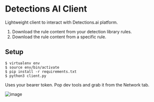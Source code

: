 # Detections AI Client

Lightweight client to interact with Detections.ai platform. 

1. Download the rule content from your detection library rules.
2. Download the rule content from a specific rule. 


## Setup 
```
$ virtualenv env
$ source env/bin/activate
$ pip install -r requirements.txt
$ python3 client.py 
```
Uses your bearer token. Pop dev tools and grab it from the Network tab.

![image](https://github.com/user-attachments/assets/b4b07d01-5aab-49d1-897c-fdac7274bcc4)

